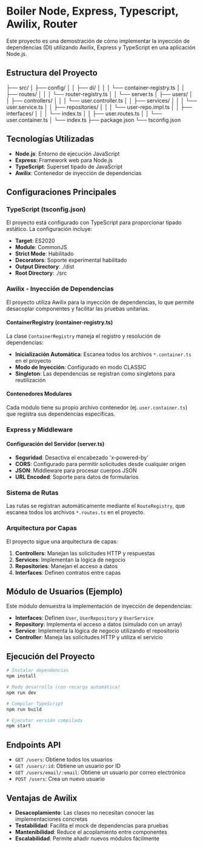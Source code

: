 # Boiler Node, Express, Typescript, Awilix, Router

Este proyecto es una demostración de cómo implementar la inyección de dependencias (DI) utilizando Awilix, Express y TypeScript en una aplicación Node.js.

## Estructura del Proyecto
├── src/
│ ├── config/
│ │ ├── di/
│ │ │ └── container-registry.ts
│ │ ├── routes/
│ │ │ └── router-registry.ts
│ │ └── server.ts
│ ├── users/
│ │ ├── controllers/
│ │ │ └── user.controller.ts
│ │ ├── services/
│ │ │ └── user.service.ts
│ │ ├── repositories/
│ │ │ └── user-repo.impl.ts
│ │ ├── interfaces/
│ │ │ └── index.ts
│ │ ├── user.routes.ts
│ │ └── user.container.ts
│ └── index.ts
├── package.json
└── tsconfig.json

## Tecnologías Utilizadas

- **Node.js**: Entorno de ejecución JavaScript
- **Express**: Framework web para Node.js
- **TypeScript**: Superset tipado de JavaScript
- **Awilix**: Contenedor de inyección de dependencias

## Configuraciones Principales

### TypeScript (tsconfig.json)

El proyecto está configurado con TypeScript para proporcionar tipado estático. La configuración incluye:

- **Target**: ES2020
- **Module**: CommonJS
- **Strict Mode**: Habilitado
- **Decorators**: Soporte experimental habilitado
- **Output Directory**: ./dist
- **Root Directory**: ./src

### Awilix - Inyección de Dependencias

El proyecto utiliza Awilix para la inyección de dependencias, lo que permite desacoplar componentes y facilitar las pruebas unitarias.

#### ContainerRegistry (container-registry.ts)

La clase `ContainerRegistry` maneja el registro y resolución de dependencias:

- **Inicialización Automática**: Escanea todos los archivos `*.container.ts` en el proyecto
- **Modo de Inyección**: Configurado en modo CLASSIC
- **Singleton**: Las dependencias se registran como singletons para reutilización

#### Contenedores Modulares

Cada módulo tiene su propio archivo contenedor (ej. `user.container.ts`) que registra sus dependencias específicas.

### Express y Middleware

#### Configuración del Servidor (server.ts)

- **Seguridad**: Desactiva el encabezado 'x-powered-by'
- **CORS**: Configurado para permitir solicitudes desde cualquier origen
- **JSON**: Middleware para procesar cuerpos JSON
- **URL Encoded**: Soporte para datos de formularios

### Sistema de Rutas

Las rutas se registran automáticamente mediante el `RouteRegistry`, que escanea todos los archivos `*.routes.ts` en el proyecto.

### Arquitectura por Capas

El proyecto sigue una arquitectura de capas:

1. **Controllers**: Manejan las solicitudes HTTP y respuestas
2. **Services**: Implementan la lógica de negocio
3. **Repositories**: Manejan el acceso a datos
4. **Interfaces**: Definen contratos entre capas

## Módulo de Usuarios (Ejemplo)

Este módulo demuestra la implementación de inyección de dependencias:

- **Interfaces**: Definen `User`, `UserRepository` y `UserService`
- **Repository**: Implementa el acceso a datos (simulado con un array)
- **Service**: Implementa la lógica de negocio utilizando el repositorio
- **Controller**: Maneja las solicitudes HTTP y utiliza el servicio

## Ejecución del Proyecto

```bash
# Instalar dependencias
npm install

# Modo desarrollo (con recarga automática)
npm run dev

# Compilar TypeScript
npm run build

# Ejecutar versión compilada
npm start
```

## Endpoints API

- `GET /users`: Obtiene todos los usuarios
- `GET /users/:id`: Obtiene un usuario por ID
- `GET /users/email/:email`: Obtiene un usuario por correo electrónico
- `POST /users`: Crea un nuevo usuario

## Ventajas de Awilix

- **Desacoplamiento**: Las clases no necesitan conocer las implementaciones concretas
- **Testabilidad**: Facilita el mock de dependencias para pruebas
- **Mantenibilidad**: Reduce el acoplamiento entre componentes
- **Escalabilidad**: Permite añadir nuevos módulos fácilmente

